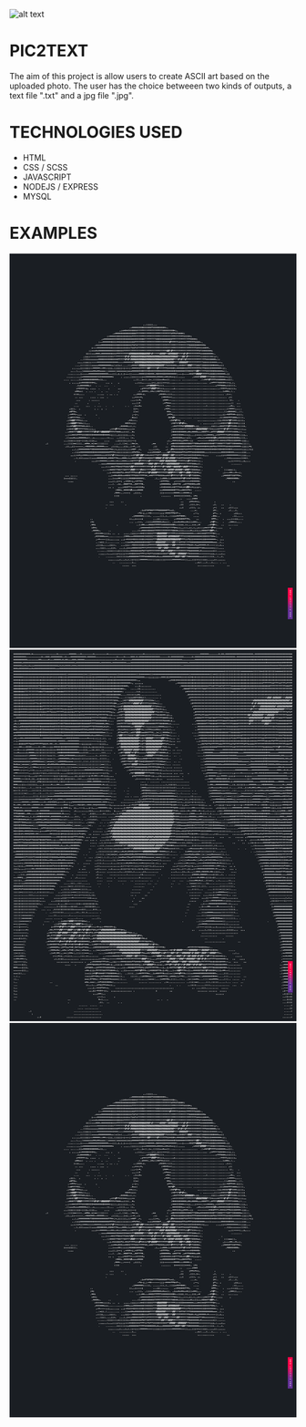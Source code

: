 ![alt text](https://repository-images.githubusercontent.com/325677099/e8530880-4af9-11eb-9aac-715adacf7e0a)

# PIC2TEXT
The aim of this project is allow users to create ASCII art based on the uploaded photo. 
The user has the choice betweeen two kinds of outputs, a text file ".txt" and a jpg file ".jpg".

# TECHNOLOGIES USED

* HTML
* CSS / SCSS
* JAVASCRIPT
* NODEJS / EXPRESS
* MYSQL

# EXAMPLES

![Screenshot](https://raw.githubusercontent.com/ifariat/PIC2TEXT/master/examples/image_generated_by_pic2text515.jpg)
![Screenshot](https://raw.githubusercontent.com/ifariat/PIC2TEXT/master/examples/image_generated_by_pic2text516.jpg)
![Screenshot](https://raw.githubusercontent.com/ifariat/PIC2TEXT/master/examples/image_generated_by_pic2text515.jpg)
